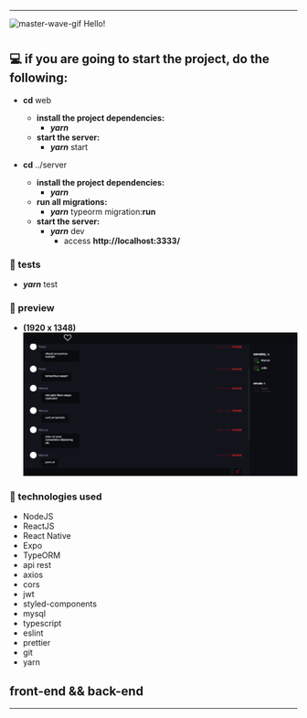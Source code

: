 <hr />
<img width=20 height=20 src="https://raw.githubusercontent.com/aemmadi/aemmadi/master/wave.gif" alt="master-wave-gif"> <span>Hello!</span>

#

## **💻 if you are going to start the project, do the following:**

-  **cd** web
    -  **install the project dependencies:**
        -  **_yarn_**
    -  **start the server:**
        -  **_yarn_** start
-  **cd** ../server

    -  **install the project dependencies:**
        -  **_yarn_**
    -  **run all migrations:**
        -  **_yarn_** typeorm migration:**run**
    -  **start the server:**
        -  **_yarn_** dev
            -  access **http://localhost:3333/**

### **🌌 tests**
   -  **_yarn_** test

### **🌌 preview**

-  **(1920 x 1348)**
   ![Onussy](./.github/Onussy.png)

### **🔧 technologies used**
-  NodeJS
-  ReactJS
-  React Native
-  Expo
-  TypeORM
-  api rest
-  axios
-  cors
-  jwt
-  styled-components
-  mysql
-  typescript
-  eslint
-  prettier
-  git
-  yarn

## **front-end** && **back-end**
<hr />